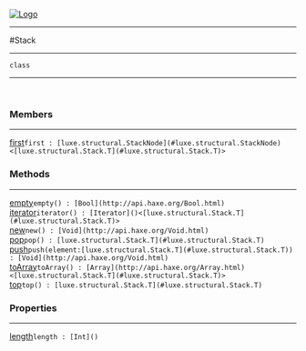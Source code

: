 
[![Logo](../../../images/logo.png)](../../../api/index.html)

---



#Stack



---

`class`
<span class="meta">

</span>


---

&nbsp;
&nbsp;

<h3>Members</h3> <hr/><span class="member apipage">
            <a name="first"><a class="lift" href="#first">first</a></a><code class="signature apipage">first : [luxe.structural.StackNode](#luxe.structural.StackNode)&lt;[luxe.structural.Stack.T](#luxe.structural.Stack.T)&gt;</code><br/></span>
        <span class="small_desc_flat"></span>

<h3>Methods</h3> <hr/><span class="method apipage">
            <a name="empty"><a class="lift" href="#empty">empty</a></a><code class="signature apipage">empty() : [Bool](http://api.haxe.org/Bool.html)</code><br/><span class="small_desc_flat"></span>
        </span>
    <span class="method apipage">
            <a name="iterator"><a class="lift" href="#iterator">iterator</a></a><code class="signature apipage">iterator() : [Iterator]()&lt;[luxe.structural.Stack.T](#luxe.structural.Stack.T)&gt;</code><br/><span class="small_desc_flat"></span>
        </span>
    <span class="method apipage">
            <a name="new"><a class="lift" href="#new">new</a></a><code class="signature apipage">new() : [Void](http://api.haxe.org/Void.html)</code><br/><span class="small_desc_flat"></span>
        </span>
    <span class="method apipage">
            <a name="pop"><a class="lift" href="#pop">pop</a></a><code class="signature apipage">pop() : [luxe.structural.Stack.T](#luxe.structural.Stack.T)</code><br/><span class="small_desc_flat"></span>
        </span>
    <span class="method apipage">
            <a name="push"><a class="lift" href="#push">push</a></a><code class="signature apipage">push(element:<span>[luxe.structural.Stack.T](#luxe.structural.Stack.T)</span>) : [Void](http://api.haxe.org/Void.html)</code><br/><span class="small_desc_flat"></span>
        </span>
    <span class="method apipage">
            <a name="toArray"><a class="lift" href="#toArray">toArray</a></a><code class="signature apipage">toArray() : [Array](http://api.haxe.org/Array.html)&lt;[luxe.structural.Stack.T](#luxe.structural.Stack.T)&gt;</code><br/><span class="small_desc_flat"></span>
        </span>
    <span class="method apipage">
            <a name="top"><a class="lift" href="#top">top</a></a><code class="signature apipage">top() : [luxe.structural.Stack.T](#luxe.structural.Stack.T)</code><br/><span class="small_desc_flat"></span>
        </span>
    

<h3>Properties</h3> <hr/><span class="property apipage">
            <a name="length"><a class="lift" href="#length">length</a></a><code class="signature apipage">length : [Int]()</code><br/><span class="small_desc_flat"></span>
        </span>

&nbsp;
&nbsp;
&nbsp;